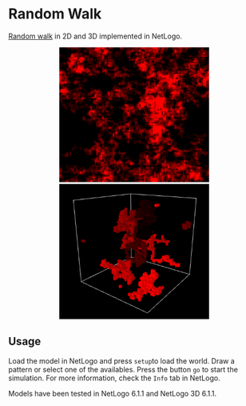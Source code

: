 # Random Walk
[Random walk](https://en.wikipedia.org/wiki/Random_walk) in 2D and 3D implemented in NetLogo. 

<p align="center">
  <img width="300" height="270" src="images/random_walk2D.png">
  <img width="300" height="270" src="images/random_walk3D.png">
</p>



## Usage

Load the model in NetLogo and press `setup`to load the world. Draw a pattern or select one of the availables. Press the button `go` to start the simulation. For more information, check the `Info` tab in NetLogo.

Models have been tested in NetLogo 6.1.1 and NetLogo 3D 6.1.1.
